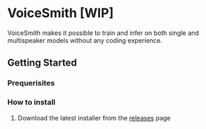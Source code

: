 # VoiceSmith [WIP]

VoiceSmith makes it possible to train and infer on both single and multispeaker models without any coding experience.

## Getting Started

### Prequerisites



### How to install

1. Download the latest installer from the [releases](https://github.com/dunky11/voicesmith/releases) page
